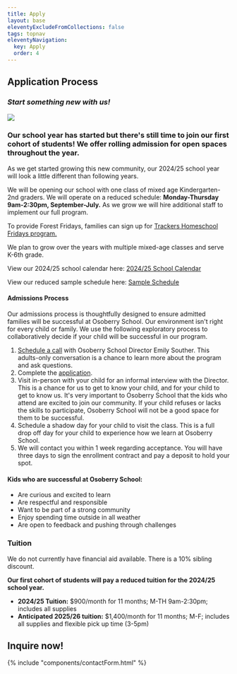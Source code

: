 ```yaml
---
title: Apply
layout: base
eleventyExcludeFromCollections: false
tags: topnav
eleventyNavigation:
  key: Apply
  order: 4
---
```

## Application Process

### *Start something new with us!*

![](/assets/uploads/dice.jpg)

### Our school year has started but there's still time to join our first cohort of students! We offer rolling admission for open spaces throughout the year.  

As we get started growing this new community, our 2024/25 school year will look a little different than following years. 

We will be opening our school with one class of mixed age Kindergarten-2nd graders. We will operate on a reduced schedule: **Monday-Thursday 9am-2:30pm, September-July.** As we grow we will hire additional staff to implement our full program. 

To provide Forest Fridays, families can sign up for [Trackers Homeschool Fridays program. ](https://www.trackerspdx.com/youth/school-year/homeschool/trackers-outdoor-homeschool/)

We plan to grow over the years with multiple mixed-age classes and serve K-6th grade. 

View our 2024/25 school calendar here: [2024/25 School Calendar](https://drive.google.com/file/d/1e5TnkgaQXAiuSo9aCAyUcKmbgB2-nRxs/view?usp=sharing)[](https://drive.google.com/file/d/1e5TnkgaQXAiuSo9aCAyUcKmbgB2-nRxs/view?usp=sharing)

View our reduced sample schedule here: [Sample Schedule](https://docs.google.com/document/d/1X5KGSBLho11oEo-lMoekB_0DrUrY4rlRn0dC3bZ-_oo/edit?usp=sharing) [](https://drive.google.com/file/d/1e5TnkgaQXAiuSo9aCAyUcKmbgB2-nRxs/view?usp=sharing)

#### Admissions Process

Our admissions process is thoughtfully designed to ensure admitted families will be successful at Osoberry School. Our environment isn't right for every child or family. We use the following exploratory process to collaboratively decide if your child will be successful in our program. 

1. [Schedule a call](https://calendly.com/emily-u8ex/osoberry-school-info-session) with Osoberry School Director Emily Souther. This adults-only conversation is a chance to learn more about the program and ask questions.
2. Complete the [application](https://forms.gle/YPW8pkDc4gxgxHMx8).
3. Visit in-person with your child for an informal interview with the Director. This is a chance for us to get to know your child, and for your child to get to know us. It's very important to Osoberry School that the kids who attend are excited to join our community. If your child refuses or lacks the skills to participate, Osoberry School will not be a good space for them to be successful. 
4. Schedule a shadow day for your child to visit the class. This is a full drop off day for your child to experience how we learn at Osoberry School. 
5. We will contact you within 1 week regarding acceptance. You will have three days to sign the enrollment contract and pay a deposit to hold your spot.

#### Kids who are successful at Osoberry School:

* Are curious and excited to learn
* Are respectful and responsible
* Want to be part of a strong community
* Enjoy spending time outside in all weather
* Are open to feedback and pushing through challenges

### Tuition

We do not currently have financial aid available. There is a 10% sibling discount. 

**Our first cohort of students will pay a reduced tuition for the 2024/25 school year.** 

* **2024/25 Tuition:** $900/month for 11 months; M-TH 9am-2:30pm; includes all supplies
* **Anticipated 2025/26 tuition:** $1,400/month for 11 months; M-F; includes all supplies and flexible pick up time (3-5pm)

## Inquire now!

{% include "components/contactForm.html" %}
